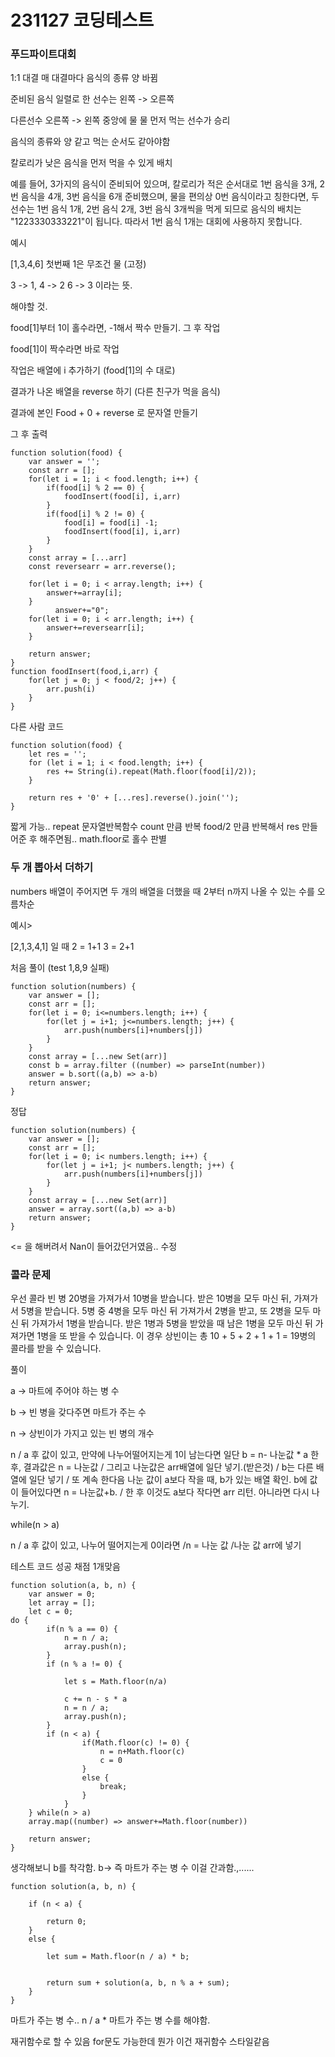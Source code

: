 # 231127 코딩테스트

### 푸드파이트대회

1:1 대결 매 대결마다 음식의 종류 양 바뀜

준비된 음식 일렬로 한 선수는 왼쪽 -> 오른쪽

다른선수 오른쪽 -> 왼쪽 중앙에 물 물 먼저 먹는 선수가 승리

음식의 종류와 양 같고 먹는 순서도 같아야함

칼로리가 낮은 음식을 먼저 먹을 수 있게 배치

예를 들어, 3가지의 음식이 준비되어 있으며, 칼로리가 적은 순서대로 1번 음식을 3개, 2번 음식을 4개, 3번 음식을 6개 준비했으며, 물을 편의상 0번 음식이라고 칭한다면, 두 선수는 1번 음식 1개, 2번 음식 2개, 3번 음식 3개씩을 먹게 되므로 음식의 배치는 "1223330333221"이 됩니다. 따라서 1번 음식 1개는 대회에 사용하지 못합니다.

예시

[1,3,4,6] 첫번째 1은 무조건 물 (고정)

3 -> 1, 4 -> 2 6 -> 3 이라는 뜻.

해야할 것.

food[1]부터 1이 홀수라면, -1해서 짝수 만들기. 그 후 작업

food[1]이 짝수라면 바로 작업

작업은 배열에 i 추가하기 (food[1]의 수 대로)

결과가 나온 배열을 reverse 하기 (다른 친구가 먹을 음식)

결과에 본인 Food + 0 + reverse 로 문자열 만들기

그 후 출력

```
function solution(food) {
    var answer = '';
    const arr = [];
    for(let i = 1; i < food.length; i++) {
        if(food[i] % 2 == 0) {
            foodInsert(food[i], i,arr)
        }
        if(food[i] % 2 != 0) {
            food[i] = food[i] -1;
            foodInsert(food[i], i,arr)
        }
    }
    const array = [...arr]
    const reversearr = arr.reverse();

    for(let i = 0; i < array.length; i++) {
        answer+=array[i];
    }
          answer+="0";
    for(let i = 0; i < arr.length; i++) {
        answer+=reversearr[i];
    }

    return answer;
}
function foodInsert(food,i,arr) {
    for(let j = 0; j < food/2; j++) {
        arr.push(i)
    }
}
```

다른 사람 코드

```
function solution(food) {
    let res = '';
    for (let i = 1; i < food.length; i++) {
        res += String(i).repeat(Math.floor(food[i]/2));
    }

    return res + '0' + [...res].reverse().join('');
}
```

짧게 가능.. repeat 문자열반복함수 count 만큼 반복 food/2 만큼 반복해서 res 만들어준 후 해주면됨.. math.floor로 홀수 판별

### 두 개 뽑아서 더하기

numbers 배열이 주어지면 두 개의 배열을 더했을 때 2부터 n까지 나올 수 있는 수를 오름차순

예시>

[2,1,3,4,1] 일 때 2 = 1+1 3 = 2+1

처음 풀이 (test 1,8,9 실패)

```
function solution(numbers) {
    var answer = [];
    const arr = [];
    for(let i = 0; i<=numbers.length; i++) {
        for(let j = i+1; j<=numbers.length; j++) {
            arr.push(numbers[i]+numbers[j])
        }
    }
    const array = [...new Set(arr)]
    const b = array.filter ((number) => parseInt(number))
    answer = b.sort((a,b) => a-b)
    return answer;
}
```

정답

```
function solution(numbers) {
    var answer = [];
    const arr = [];
    for(let i = 0; i< numbers.length; i++) {
        for(let j = i+1; j< numbers.length; j++) {
            arr.push(numbers[i]+numbers[j])
        }
    }
    const array = [...new Set(arr)]
    answer = array.sort((a,b) => a-b)
    return answer;
}

```

<= 을 해버려서 Nan이 들어갔던거였음.. 수정

### 콜라 문제

우선 콜라 빈 병 20병을 가져가서 10병을 받습니다. 받은 10병을 모두 마신 뒤, 가져가서 5병을 받습니다. 5병 중 4병을 모두 마신 뒤 가져가서 2병을 받고, 또 2병을 모두 마신 뒤 가져가서 1병을 받습니다. 받은 1병과 5병을 받았을 때 남은 1병을 모두 마신 뒤 가져가면 1병을 또 받을 수 있습니다. 이 경우 상빈이는 총 10 + 5 + 2 + 1 + 1 = 19병의 콜라를 받을 수 있습니다.

풀이

a -> 마트에 주어야 하는 병 수

b -> 빈 병을 갖다주면 마트가 주는 수

n -> 상빈이가 가지고 있는 빈 병의 개수

n / a 후 값이 있고, 만약에 나누어떨어지는게 1이 남는다면 일단 b = n- 나눈값 \* a 한 후, 결과값은 n = 나눈값 / 그리고 나눈값은 arr배열에 일단 넣기.(받은것) / b는 다른 배열에 일단 넣기 / 또 계속 한다음 나눈 값이 a보다 작을 때, b가 있는 배열 확인. b에 값이 들어있다면 n = 나눈값+b. / 한 후 이것도 a보다 작다면 arr 리턴. 아니라면 다시 나누기.

while(n > a)

n / a 후 값이 있고, 나누어 떨어지는게 0이라면 /n = 나눈 값 /나눈 값 arr에 넣기

테스트 코드 성공 채점 1개맞음

```
function solution(a, b, n) {
    var answer = 0;
    let array = [];
    let c = 0;
do {
        if(n % a == 0) {
            n = n / a;
            array.push(n);
        }
        if (n % a != 0) {

            let s = Math.floor(n/a)

            c += n - s * a
            n = n / a;
            array.push(n);
        }
        if (n < a) {
                if(Math.floor(c) != 0) {
                    n = n+Math.floor(c)
                    c = 0
                }
                else {
                    break;
                }
            }
    } while(n > a)
    array.map((number) => answer+=Math.floor(number))

    return answer;
}
```

생각해보니 b를 착각함. b-> 즉 마트가 주는 병 수 이걸 간과함.,......

```
function solution(a, b, n) {

    if (n < a) {

        return 0;
    }
    else {

        let sum = Math.floor(n / a) * b;


        return sum + solution(a, b, n % a + sum);
    }
}
```

마트가 주는 병 수.. n / a \* 마트가 주는 병 수를 해야함.

재귀함수로 할 수 있음 for문도 가능한데 뭔가 이건 재귀함수 스타일같음
